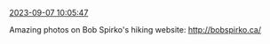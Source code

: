 [2023-09-07 10:05:47](https://mstdn.social/@hill_wanderer/111023302096608347)

Amazing photos on Bob Spirko&#39;s hiking website: <a href="http://bobspirko.ca/" target="_blank" rel="nofollow noopener noreferrer" translate="no">http://<span class="">bobspirko.ca/</a>